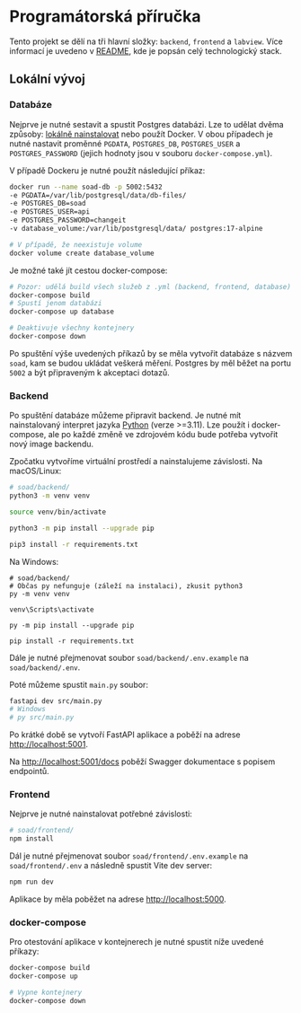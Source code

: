 # Programátorská příručka

Tento projekt se dělí na tři hlavní složky: `backend`, `frontend` a `labview`.
Více informací je uvedeno v [README](../../README.md), kde je popsán celý technologický stack.

## Lokální vývoj

### Databáze

Nejprve je nutné sestavit a spustit Postgres databázi. Lze to udělat dvěma způsoby: [lokálně nainstalovat](https://www.postgresql.org/download/) nebo použít Docker.
V obou případech je nutné nastavit proměnné `PGDATA`, `POSTGRES_DB`, `POSTGRES_USER` a `POSTGRES_PASSWORD` (jejich hodnoty jsou v souboru `docker-compose.yml`).

V případě Dockeru je nutné použít následující příkaz:

```bash
docker run --name soad-db -p 5002:5432
-e PGDATA=/var/lib/postgresql/data/db-files/ 
-e POSTGRES_DB=soad  
-e POSTGRES_USER=api 
-e POSTGRES_PASSWORD=changeit 
-v database_volume:/var/lib/postgresql/data/ postgres:17-alpine

# V případě, že neexistuje volume
docker volume create database_volume
```

Je možné také jít cestou docker-compose:

```bash
# Pozor: udělá build všech služeb z .yml (backend, frontend, database)
docker-compose build
# Spustí jenom databázi
docker-compose up database

# Deaktivuje všechny kontejnery
docker-compose down 
```

Po spuštění výše uvedených příkazů by se měla vytvořit databáze s názvem `soad`, kam se budou ukládat veškerá měření. 
Postgres by měl běžet na portu `5002` a být připraveným k akceptaci dotazů.

### Backend

Po spuštění databáze můžeme připravit backend. Je nutné mít nainstalovaný interpret jazyka [Python](https://www.python.org/downloads/) (verze >=3.11). 
Lze použít i docker-compose, ale po každé změně ve zdrojovém kódu bude potřeba vytvořit nový image backendu.

Zpočatku vytvoříme virtuální prostředí a nainstalujeme závislosti. Na macOS/Linux:
```bash
# soad/backend/
python3 -m venv venv

source venv/bin/activate

python3 -m pip install --upgrade pip

pip3 install -r requirements.txt
```

Na Windows:

```shell
# soad/backend/
# Občas py nefunguje (záleží na instalaci), zkusit python3
py -m venv venv

venv\Scripts\activate

py -m pip install --upgrade pip

pip install -r requirements.txt
```

Dále je nutné přejmenovat soubor `soad/backend/.env.example` na `soad/backend/.env`.

Poté můžeme spustit `main.py` soubor:

```bash
fastapi dev src/main.py
# Windows
# py src/main.py
```

Po krátké době se vytvoří FastAPI aplikace a poběží na adrese [http://localhost:5001](http://localhost:5001).

Na [http://localhost:5001/docs](http://localhost:5001/docs) poběží Swagger dokumentace s popisem endpointů.

### Frontend

Nejprve je nutné nainstalovat potřebné závislosti:

```bash
# soad/frontend/
npm install
```

Dál je nutné přejmenovat soubor `soad/frontend/.env.example` na `soad/frontend/.env` a následně spustit Vite dev server:

```bash
npm run dev
```

Aplikace by měla poběžet na adrese [http://localhost:5000](http://localhost:5000).

### docker-compose

Pro otestování aplikace v kontejnerech je nutné spustit níže uvedené příkazy:

```bash
docker-compose build
docker-compose up

# Vypne kontejnery
docker-compose down
```
